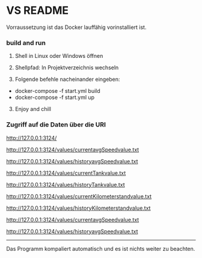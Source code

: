 # VS README
Vorraussetzung ist das Docker lauffähig vorinstalliert ist.   
### build and run
1. Shell in Linux oder Windows öffnen

2. Shellpfad: In Projektverzeichnis wechseln

2. Folgende befehle nacheinander eingeben:
- docker-compose -f start.yml build
- docker-compose -f start.yml up

3. Enjoy and chill


### Zugriff auf die Daten über die URI

http://127.0.0.1:3124/ 

http://127.0.0.1:3124/values/currentavgSpeedvalue.txt

http://127.0.0.1:3124/values/historyavgSpeedvalue.txt

http://127.0.0.1:3124/values/currentTankvalue.txt

http://127.0.0.1:3124/values/historyTankvalue.txt

http://127.0.0.1:3124/values/currentKilometerstandvalue.txt

http://127.0.0.1:3124/values/historyKilometerstandvalue.txt

http://127.0.0.1:3124/values/currentavgSpeedvalue.txt

http://127.0.0.1:3124/values/historyavgSpeedvalue.txt

-----------------------------------------------------------

Das Programm kompaliert automatisch und es ist nichts weiter zu beachten.